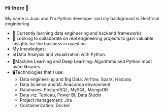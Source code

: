### Hi there 👋

My name is Juan and I'm Python developer and my background is Electrical engineering 

- 🌱 Currently learning data engineering and backend frameworks
- 👯 Looking to collaborate on real engineering projects to gain valuable insights for the business in question.
-  My knowledges:
  - 📊Data Analysis and visualization with Python. 
  - 🤖Machine Learning and Deep Learning: Algorithms and Python most used libraries
  - 🖥️Technologies that I use:
    - Data engineering and Big Data: Airflow, Spark, Hadoop
    - Data Science and IA: Anaconda environment
    - Databases: PostgreSQL, MySQL, MongoDB
    - Data viz: Tableau, Power BI, Data Studio
    - Project management: Jira
    - Containerization: Docker

<!--
**ochoajuanm/ochoajuanm** is a ✨ _special_ ✨ repository because its `README.md` (this file) appears on your GitHub profile.

Here are some ideas to get you started:

- 🔭 I’m currently working on ...
- 🌱 I’m currently learning ...
- 👯 I’m looking to collaborate on ...
- 🤔 I’m looking for help with ...
- 💬 Ask me about ...
- 📫 How to reach me: ...
- 😄 Pronouns: ...
- ⚡ Fun fact: ...
-->
